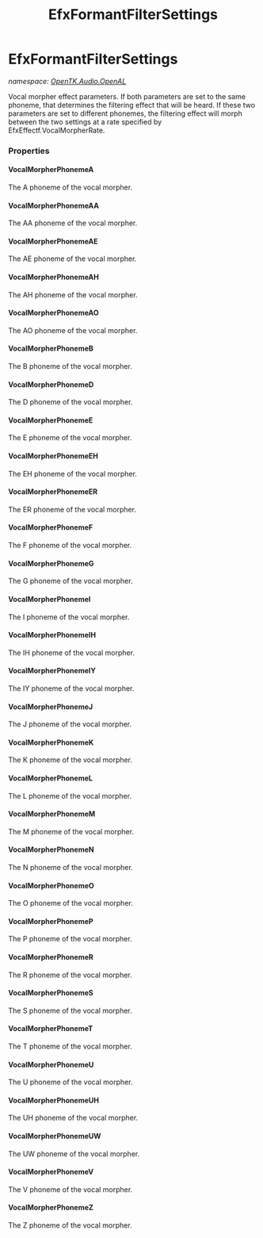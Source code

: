 ﻿---
title: EfxFormantFilterSettings
---

# EfxFormantFilterSettings
_namespace: [OpenTK.Audio.OpenAL](N-OpenTK.Audio.OpenAL.html)_

Vocal morpher effect parameters. If both parameters are set to the same phoneme, that determines the filtering effect that will be heard. If these two parameters are set to different phonemes, the filtering effect will morph between the two settings at a rate specified by EfxEffectf.VocalMorpherRate.



### Properties

#### VocalMorpherPhonemeA
The A phoneme of the vocal morpher.
#### VocalMorpherPhonemeAA
The AA phoneme of the vocal morpher.
#### VocalMorpherPhonemeAE
The AE phoneme of the vocal morpher.
#### VocalMorpherPhonemeAH
The AH phoneme of the vocal morpher.
#### VocalMorpherPhonemeAO
The AO phoneme of the vocal morpher.
#### VocalMorpherPhonemeB
The B phoneme of the vocal morpher.
#### VocalMorpherPhonemeD
The D phoneme of the vocal morpher.
#### VocalMorpherPhonemeE
The E phoneme of the vocal morpher.
#### VocalMorpherPhonemeEH
The EH phoneme of the vocal morpher.
#### VocalMorpherPhonemeER
The ER phoneme of the vocal morpher.
#### VocalMorpherPhonemeF
The F phoneme of the vocal morpher.
#### VocalMorpherPhonemeG
The G phoneme of the vocal morpher.
#### VocalMorpherPhonemeI
The I phoneme of the vocal morpher.
#### VocalMorpherPhonemeIH
The IH phoneme of the vocal morpher.
#### VocalMorpherPhonemeIY
The IY phoneme of the vocal morpher.
#### VocalMorpherPhonemeJ
The J phoneme of the vocal morpher.
#### VocalMorpherPhonemeK
The K phoneme of the vocal morpher.
#### VocalMorpherPhonemeL
The L phoneme of the vocal morpher.
#### VocalMorpherPhonemeM
The M phoneme of the vocal morpher.
#### VocalMorpherPhonemeN
The N phoneme of the vocal morpher.
#### VocalMorpherPhonemeO
The O phoneme of the vocal morpher.
#### VocalMorpherPhonemeP
The P phoneme of the vocal morpher.
#### VocalMorpherPhonemeR
The R phoneme of the vocal morpher.
#### VocalMorpherPhonemeS
The S phoneme of the vocal morpher.
#### VocalMorpherPhonemeT
The T phoneme of the vocal morpher.
#### VocalMorpherPhonemeU
The U phoneme of the vocal morpher.
#### VocalMorpherPhonemeUH
The UH phoneme of the vocal morpher.
#### VocalMorpherPhonemeUW
The UW phoneme of the vocal morpher.
#### VocalMorpherPhonemeV
The V phoneme of the vocal morpher.
#### VocalMorpherPhonemeZ
The Z phoneme of the vocal morpher.


